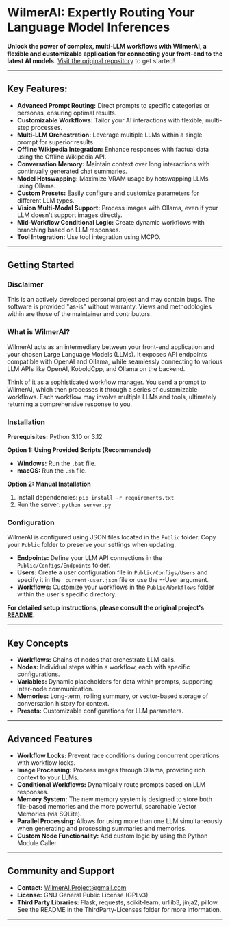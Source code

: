 # WilmerAI: Expertly Routing Your Language Model Inferences

**Unlock the power of complex, multi-LLM workflows with WilmerAI, a flexible and customizable application for connecting your front-end to the latest AI models.** [Visit the original repository](https://github.com/SomeOddCodeGuy/WilmerAI) to get started!

---

## Key Features:

*   **Advanced Prompt Routing:** Direct prompts to specific categories or personas, ensuring optimal results.
*   **Customizable Workflows:** Tailor your AI interactions with flexible, multi-step processes.
*   **Multi-LLM Orchestration:** Leverage multiple LLMs within a single prompt for superior results.
*   **Offline Wikipedia Integration:** Enhance responses with factual data using the Offline Wikipedia API.
*   **Conversation Memory:** Maintain context over long interactions with continually generated chat summaries.
*   **Model Hotswapping:** Maximize VRAM usage by hotswapping LLMs using Ollama.
*   **Custom Presets:** Easily configure and customize parameters for different LLM types.
*   **Vision Multi-Modal Support:** Process images with Ollama, even if your LLM doesn't support images directly.
*   **Mid-Workflow Conditional Logic:** Create dynamic workflows with branching based on LLM responses.
*   **Tool Integration:** Use tool integration using MCPO.

---

## Getting Started

### Disclaimer

This is an actively developed personal project and may contain bugs. The software is provided "as-is" without warranty. Views and methodologies within are those of the maintainer and contributors.

### What is WilmerAI?

WilmerAI acts as an intermediary between your front-end application and your chosen Large Language Models (LLMs). It exposes API endpoints compatible with OpenAI and Ollama, while seamlessly connecting to various LLM APIs like OpenAI, KoboldCpp, and Ollama on the backend.

Think of it as a sophisticated workflow manager. You send a prompt to WilmerAI, which then processes it through a series of customizable workflows. Each workflow may involve multiple LLMs and tools, ultimately returning a comprehensive response to you.

### Installation

**Prerequisites:** Python 3.10 or 3.12

**Option 1: Using Provided Scripts (Recommended)**
   *   **Windows:** Run the `.bat` file.
   *   **macOS:** Run the `.sh` file.

**Option 2: Manual Installation**

1.  Install dependencies: `pip install -r requirements.txt`
2.  Run the server: `python server.py`

### Configuration

WilmerAI is configured using JSON files located in the `Public` folder. Copy your `Public` folder to preserve your settings when updating.

*   **Endpoints:** Define your LLM API connections in the `Public/Configs/Endpoints` folder.
*   **Users:** Create a user configuration file in `Public/Configs/Users` and specify it in the `_current-user.json` file or use the --User argument.
*   **Workflows:** Customize your workflows in the `Public/Workflows` folder within the user's specific directory.

**For detailed setup instructions, please consult the original project's [README](https://github.com/SomeOddCodeGuy/WilmerAI).**

---

## Key Concepts

*   **Workflows:** Chains of nodes that orchestrate LLM calls.
*   **Nodes:** Individual steps within a workflow, each with specific configurations.
*   **Variables:** Dynamic placeholders for data within prompts, supporting inter-node communication.
*   **Memories:** Long-term, rolling summary, or vector-based storage of conversation history for context.
*   **Presets:** Customizable configurations for LLM parameters.

---

## Advanced Features

*   **Workflow Locks:** Prevent race conditions during concurrent operations with workflow locks.
*   **Image Processing:** Process images through Ollama, providing rich context to your LLMs.
*   **Conditional Workflows:** Dynamically route prompts based on LLM responses.
*   **Memory System:**  The new memory system is designed to store both file-based memories and the more powerful, searchable Vector Memories (via SQLite). 
*   **Parallel Processing**:  Allows for using more than one LLM simultaneously when generating and processing summaries and memories.
*   **Custom Node Functionality:** Add custom logic by using the Python Module Caller.

---

## Community and Support

*   **Contact:** WilmerAI.Project@gmail.com
*   **License:**  GNU General Public License (GPLv3)
*   **Third Party Libraries:**  Flask, requests, scikit-learn, urllib3, jinja2, pillow.  See the README in the ThirdParty-Licenses folder for more information.
---
